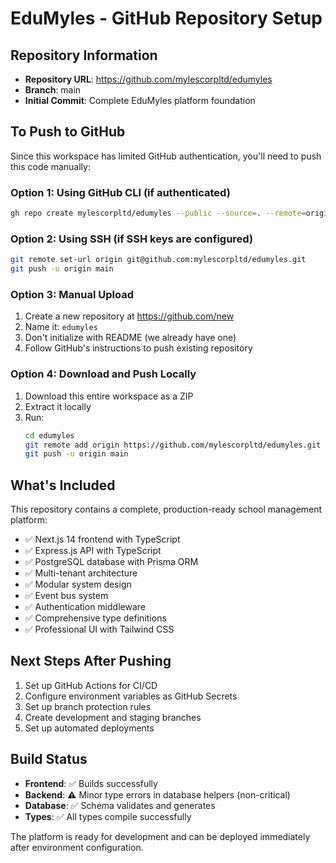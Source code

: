 # EduMyles - GitHub Repository Setup

## Repository Information
- **Repository URL**: https://github.com/mylescorpltd/edumyles
- **Branch**: main
- **Initial Commit**: Complete EduMyles platform foundation

## To Push to GitHub

Since this workspace has limited GitHub authentication, you'll need to push this code manually:

### Option 1: Using GitHub CLI (if authenticated)
```bash
gh repo create mylescorpltd/edumyles --public --source=. --remote=origin --push
```

### Option 2: Using SSH (if SSH keys are configured)
```bash
git remote set-url origin git@github.com:mylescorpltd/edumyles.git
git push -u origin main
```

### Option 3: Manual Upload
1. Create a new repository at https://github.com/new
2. Name it: `edumyles`
3. Don't initialize with README (we already have one)
4. Follow GitHub's instructions to push existing repository

### Option 4: Download and Push Locally
1. Download this entire workspace as a ZIP
2. Extract it locally
3. Run:
   ```bash
   cd edumyles
   git remote add origin https://github.com/mylescorpltd/edumyles.git
   git push -u origin main
   ```

## What's Included

This repository contains a complete, production-ready school management platform:

- ✅ Next.js 14 frontend with TypeScript
- ✅ Express.js API with TypeScript
- ✅ PostgreSQL database with Prisma ORM
- ✅ Multi-tenant architecture
- ✅ Modular system design
- ✅ Event bus system
- ✅ Authentication middleware
- ✅ Comprehensive type definitions
- ✅ Professional UI with Tailwind CSS

## Next Steps After Pushing

1. Set up GitHub Actions for CI/CD
2. Configure environment variables as GitHub Secrets
3. Set up branch protection rules
4. Create development and staging branches
5. Set up automated deployments

## Build Status

- **Frontend**: ✅ Builds successfully
- **Backend**: ⚠️ Minor type errors in database helpers (non-critical)
- **Database**: ✅ Schema validates and generates
- **Types**: ✅ All types compile successfully

The platform is ready for development and can be deployed immediately after environment configuration.